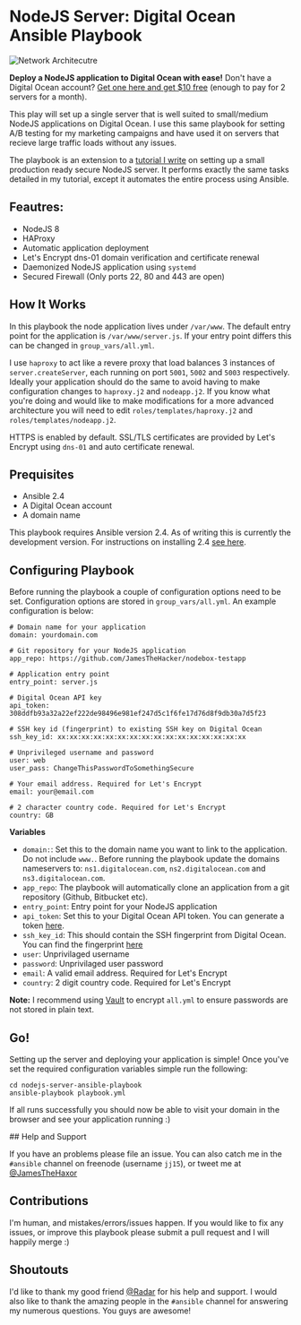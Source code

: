 # NodeJS Server: Digital Ocean Ansible Playbook

![Network Architecutre](https://cdn-images-1.medium.com/max/800/1*TvGvibYBKv3bfMHAUrhJKg.png)

**Deploy a NodeJS application to Digital Ocean with ease!** Don't have a Digital Ocean account? [Get one here and get $10 free](https://m.do.co/c/dde4646baa31) (enough to pay for 2 servers for a month).

This play will set up a single server that is well suited to small/medium NodeJS applications on Digital Ocean. I use this same playbook for setting A/B testing for my marketing campaigns and have used it on servers that recieve large traffic loads without any issues.

The playbook is an extension to a [tutorial I write](https://codeburst.io/building-a-nodejs-web-server-with-haproxy-and-lets-encrypt-on-debian-stretch-2fbf16cfba3a) on setting up a small production ready secure NodeJS server. It performs exactly the same tasks detailed in my tutorial, except it automates the entire process using Ansible.

## Feautres:

* NodeJS 8
* HAProxy
* Automatic application deployment
* Let's Encrypt dns-01 domain verification and certificate renewal
* Daemonized NodeJS application using `systemd`
* Secured Firewall (Only ports 22, 80 and 443 are open)

## How It Works

In this playbook the node application lives under `/var/www`. The default entry point for the application is `/var/www/server.js`. If your entry point differs this can be changed in `group_vars/all.yml`.

I use `haproxy` to act like a revere proxy that load balances 3 instances of `server.createServer`, each running on port `5001`, `5002` and `5003` respectively. Ideally your application should do the same to avoid having to make configuration changes to `haproxy.j2` and `nodeapp.j2`. If you know what you're doing and would like to make modifications for a more advanced architecture you will need to edit `roles/templates/haproxy.j2` and `roles/templates/nodeapp.j2`.

HTTPS is enabled by default. SSL/TLS certificates are provided by Let's Encrypt using `dns-01` and auto certificate renewal.

## Prequisites

* Ansible 2.4
* A Digital Ocean account
* A domain name

This playbook requires Ansible version 2.4. As of writing this is currently the development version. For instructions on installing 2.4 [see here](http://docs.ansible.com/ansible/intro_installation.html#running-from-source).

## Configuring Playbook

Before running the playbook a couple of configuration options need to be set. Configuration options are stored in `group_vars/all.yml`. An example configuration is below:


```
# Domain name for your application
domain: yourdomain.com

# Git repository for your NodeJS application
app_repo: https://github.com/JamesTheHacker/nodebox-testapp

# Application entry point
entry_point: server.js

# Digital Ocean API key
api_token: 308ddfb93a32a22ef222de98496e981ef247d5c1f6fe17d76d8f9db30a7d5f23

# SSH key id (fingerprint) to existing SSH key on Digital Ocean
ssh_key_id: xx:xx:xx:xx:xx:xx:xx:xx:xx:xx:xx:xx:xx:xx:xx:xx

# Unprivileged username and password
user: web
user_pass: ChangeThisPasswordToSomethingSecure

# Your email address. Required for Let's Encrypt
email: your@email.com

# 2 character country code. Required for Let's Encrypt
country: GB
```

**Variables** 

* `domain:`: Set this to the domain name you want to link to the application. Do not include `www.`. Before running the playbook update the domains nameservers to: `ns1.digitalocean.com`, `ns2.digitalocean.com` and `ns3.digitalocean.com`.
* `app_repo`: The playbook will automatically clone an application from a git repository (Github, Bitbucket etc).
* `entry_point`: Entry point for your NodeJS application
* `api_token`: Set this to your Digital Ocean API token. You can generate a token [here](https://cloud.digitalocean.com/settings/api/tokens).
* `ssh_key_id`: This should contain the SSH fingerprint from Digital Ocean. You can find the fingerprint [here](https://cloud.digitalocean.com/settings/security)
* `user`: Unprivilaged username
* `password`: Unprivilaged user password
* `email`: A valid email address. Required for Let's Encrypt
* `country`: 2 digit country code. Required for Let's Encrypt

**Note:** I recommend using [Vault](http://docs.ansible.com/ansible/playbooks_vault.html) to encrypt `all.yml` to ensure passwords are not stored in plain text.

## Go!

Setting up the server and deploying your application is simple! Once you've set the required configuration variables simple run the following:

    cd nodejs-server-ansible-playbook
    ansible-playbook playbook.yml

If all runs successfully you should now be able to visit your domain in the browser and see your application running :)

## Help and Support

If you have an problems please file an issue. You can also catch me in the `#ansible` channel on freenode (username `jj15`), or tweet me at [@JamesTheHaxor](http://twitter.com/JamesTheHaxor)

## Contributions

I'm human, and mistakes/errors/issues happen. If you would like to fix any issues, or improve this playbook please submit a pull request and I will happily merge :)

## Shoutouts

I'd like to thank my good friend [@Radar](https://twitter.com/MichaelCRaeder) for his help and support. I would also like to thank the amazing people in the `#ansible` channel for answering my numerous questions. You guys are awesome!
